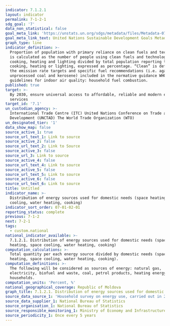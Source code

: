 ```yaml
---
indicator: 7.1.2.1
layout: indicator
permalink: 7-1-2-1
sdg_goal: '7'
data_non_statistical: false
goal_meta_link: 'https://unstats.un.org/sdgs/metadata/files/Metadata-07-01-02.pdf '
goal_meta_link_text: United Nations Sustainable Development Goals Metadata (PDF 232 KB)
graph_type: line
indicator_definition: >-
  Proportion of population with primary reliance on clean fuels and technology
  is calculated as the number of people using clean fuels and technologies for
  cooking, heating and lighting divided by total population reporting that any
  cooking, heating or lighting, expressed as percentage. “Clean” is defined by
  the emission rate targets and specific fuel recommendations (i.e. against
  unprocessed coal and kerosene) included in the normative guidance WHO
  guidelines for indoor air quality: household fuel combustion.
published: true
target: >-
  By 2030, ensure universal access to affordable, reliable and modern energy
  services
target_id: '7.1'
un_custodian_agency: >-
  International Trade Centre (ITC) United Nations Conference on Trade and
  Development (UNCTAD) The World Trade Organization (WTO)
un_designated_tier: '1'
data_show_map: false
source_active_1: true
source_url_text_1: Link to source
source_active_2: false
source_url_text_2: Link to Source
source_active_3: false
source_url_3: Link to source
source_active_4: false
source_url_text_4: Link to source
source_active_5: false
source_url_text_5: Link to source
source_active_6: false
source_url_text_6: Link to source
title: Untitled
indicator_name: >-
  Distribution of energy sources used for domestic needs (space heating, space
  cooling, water heating, cooking)
indicator_sort_order: 07-01-02-01
reporting_status: complete
previous: 7-1-2
next: 7-2-1
tags:
  - custom.national
national_indicator_available: >-
  7.1.2.1. Distribution of energy sources used for domestic needs (space
  heating, space cooling, water heating, cooking)
computation_calculations: >-
  Total quantity per each energy source divided by domestic needs (space
  heating, space cooling, water heating, cooking).
computation_definitions: >-
  The following will be considered as sources of energy: natural gas,
  electricity, biofuel and waste, coal, petrol products, heating energy used in
  households.
computation_units: 'Percent, %'
national_geographical_coverage: Republic of Moldova
graph_title: 7.1.2.1. Distribution of energy sources used for domestic needs
source_data_source_1: 'Household survey on energy use, carried out in 2016'
source_data_supplier_1: National Bureau of Statistics
source_organisation_1: National Bureau of Statistics
source_responsible_monitoring_1: Ministry of Economy and Infrastructure
source_periodicity_1: Once every 5 years
---
```

